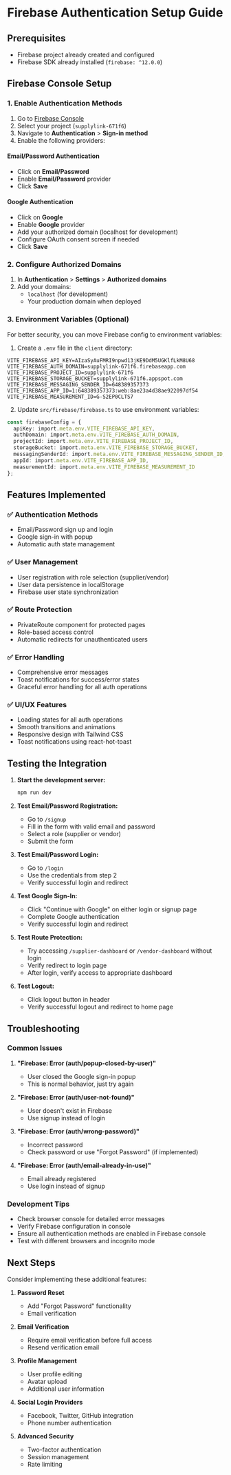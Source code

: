 # Firebase Authentication Setup Guide

## Prerequisites
- Firebase project already created and configured
- Firebase SDK already installed (`firebase: ^12.0.0`)

## Firebase Console Setup

### 1. Enable Authentication Methods

1. Go to [Firebase Console](https://console.firebase.google.com/)
2. Select your project (`supplylink-671f6`)
3. Navigate to **Authentication** > **Sign-in method**
4. Enable the following providers:

#### Email/Password Authentication
- Click on **Email/Password**
- Enable **Email/Password** provider
- Click **Save**

#### Google Authentication
- Click on **Google**
- Enable **Google** provider
- Add your authorized domain (localhost for development)
- Configure OAuth consent screen if needed
- Click **Save**

### 2. Configure Authorized Domains

1. In **Authentication** > **Settings** > **Authorized domains**
2. Add your domains:
   - `localhost` (for development)
   - Your production domain when deployed

### 3. Environment Variables (Optional)

For better security, you can move Firebase config to environment variables:

1. Create a `.env` file in the `client` directory:
```env
VITE_FIREBASE_API_KEY=AIzaSyAuFMRI9npwd13jKE9DdM5UGKlfLkM8U68
VITE_FIREBASE_AUTH_DOMAIN=supplylink-671f6.firebaseapp.com
VITE_FIREBASE_PROJECT_ID=supplylink-671f6
VITE_FIREBASE_STORAGE_BUCKET=supplylink-671f6.appspot.com
VITE_FIREBASE_MESSAGING_SENDER_ID=648389357373
VITE_FIREBASE_APP_ID=1:648389357373:web:8ae23a4d38ae922097df54
VITE_FIREBASE_MEASUREMENT_ID=G-S2EP0CLTS7
```

2. Update `src/firebase/firebase.ts` to use environment variables:
```typescript
const firebaseConfig = {
  apiKey: import.meta.env.VITE_FIREBASE_API_KEY,
  authDomain: import.meta.env.VITE_FIREBASE_AUTH_DOMAIN,
  projectId: import.meta.env.VITE_FIREBASE_PROJECT_ID,
  storageBucket: import.meta.env.VITE_FIREBASE_STORAGE_BUCKET,
  messagingSenderId: import.meta.env.VITE_FIREBASE_MESSAGING_SENDER_ID,
  appId: import.meta.env.VITE_FIREBASE_APP_ID,
  measurementId: import.meta.env.VITE_FIREBASE_MEASUREMENT_ID
};
```

## Features Implemented

### ✅ Authentication Methods
- Email/Password sign up and login
- Google sign-in with popup
- Automatic auth state management

### ✅ User Management
- User registration with role selection (supplier/vendor)
- User data persistence in localStorage
- Firebase user state synchronization

### ✅ Route Protection
- PrivateRoute component for protected pages
- Role-based access control
- Automatic redirects for unauthenticated users

### ✅ Error Handling
- Comprehensive error messages
- Toast notifications for success/error states
- Graceful error handling for all auth operations

### ✅ UI/UX Features
- Loading states for all auth operations
- Smooth transitions and animations
- Responsive design with Tailwind CSS
- Toast notifications using react-hot-toast

## Testing the Integration

1. **Start the development server:**
   ```bash
   npm run dev
   ```

2. **Test Email/Password Registration:**
   - Go to `/signup`
   - Fill in the form with valid email and password
   - Select a role (supplier or vendor)
   - Submit the form

3. **Test Email/Password Login:**
   - Go to `/login`
   - Use the credentials from step 2
   - Verify successful login and redirect

4. **Test Google Sign-In:**
   - Click "Continue with Google" on either login or signup page
   - Complete Google authentication
   - Verify successful login and redirect

5. **Test Route Protection:**
   - Try accessing `/supplier-dashboard` or `/vendor-dashboard` without login
   - Verify redirect to login page
   - After login, verify access to appropriate dashboard

6. **Test Logout:**
   - Click logout button in header
   - Verify successful logout and redirect to home page

## Troubleshooting

### Common Issues

1. **"Firebase: Error (auth/popup-closed-by-user)"**
   - User closed the Google sign-in popup
   - This is normal behavior, just try again

2. **"Firebase: Error (auth/user-not-found)"**
   - User doesn't exist in Firebase
   - Use signup instead of login

3. **"Firebase: Error (auth/wrong-password)"**
   - Incorrect password
   - Check password or use "Forgot Password" (if implemented)

4. **"Firebase: Error (auth/email-already-in-use)"**
   - Email already registered
   - Use login instead of signup

### Development Tips

- Check browser console for detailed error messages
- Verify Firebase configuration in console
- Ensure all authentication methods are enabled in Firebase console
- Test with different browsers and incognito mode

## Next Steps

Consider implementing these additional features:

1. **Password Reset**
   - Add "Forgot Password" functionality
   - Email verification

2. **Email Verification**
   - Require email verification before full access
   - Resend verification email

3. **Profile Management**
   - User profile editing
   - Avatar upload
   - Additional user information

4. **Social Login Providers**
   - Facebook, Twitter, GitHub integration
   - Phone number authentication

5. **Advanced Security**
   - Two-factor authentication
   - Session management
   - Rate limiting 